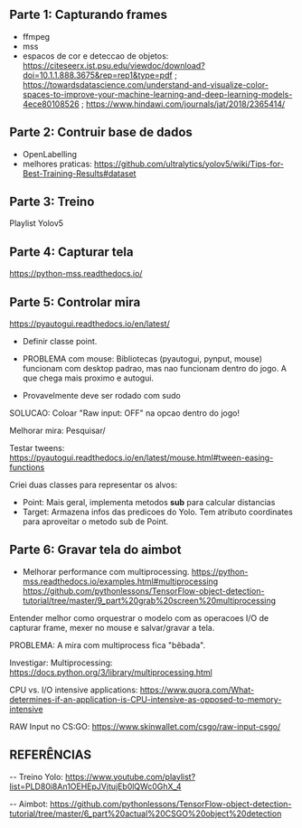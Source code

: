 ## Parte 1: Capturando frames
- ffmpeg
- mss
- espacos de cor e deteccao de objetos: https://citeseerx.ist.psu.edu/viewdoc/download?doi=10.1.1.888.3675&rep=rep1&type=pdf ; https://towardsdatascience.com/understand-and-visualize-color-spaces-to-improve-your-machine-learning-and-deep-learning-models-4ece80108526 ; https://www.hindawi.com/journals/jat/2018/2365414/

## Parte 2: Contruir base de dados
- OpenLabelling
- melhores praticas: https://github.com/ultralytics/yolov5/wiki/Tips-for-Best-Training-Results#dataset

## Parte 3: Treino
Playlist Yolov5

## Parte 4: Capturar tela
https://python-mss.readthedocs.io/

## Parte 5: Controlar mira
https://pyautogui.readthedocs.io/en/latest/

- Definir classe point.

- PROBLEMA com mouse: Bibliotecas (pyautogui, pynput, mouse) funcionam com desktop padrao, mas nao funcionam dentro do jogo. A que chega mais proximo e autogui. 
- Provavelmente deve ser rodado com sudo

SOLUCAO: Coloar "Raw input: OFF" na opcao dentro do jogo!

Melhorar mira: Pesquisar/

Testar tweens: https://pyautogui.readthedocs.io/en/latest/mouse.html#tween-easing-functions

Criei duas classes para representar os alvos:
- Point: Mais geral, implementa metodos __sub__ para calcular distancias
- Target: Armazena infos das predicoes do Yolo. Tem atributo coordinates para aproveitar o metodo sub de Point.

## Parte 6: Gravar tela do aimbot
- Melhorar performance com multiprocessing.
https://python-mss.readthedocs.io/examples.html#multiprocessing
https://github.com/pythonlessons/TensorFlow-object-detection-tutorial/tree/master/9_part%20grab%20screen%20multiprocessing

Entender melhor como orquestrar o modelo com as operacoes I/O de capturar frame, mexer no mouse e salvar/gravar a tela.

PROBLEMA: A mira com multiprocess fica "bêbada".

Investigar:
Multiprocessing: https://docs.python.org/3/library/multiprocessing.html

CPU vs. I/O intensive applications: https://www.quora.com/What-determines-if-an-application-is-CPU-intensive-as-opposed-to-memory-intensive

RAW Input no CS:GO: https://www.skinwallet.com/csgo/raw-input-csgo/


## REFERÊNCIAS

-- Treino Yolo: https://www.youtube.com/playlist?list=PLD80i8An1OEHEpJVjtujEb0lQWc0GhX_4

-- Aimbot: https://github.com/pythonlessons/TensorFlow-object-detection-tutorial/tree/master/6_part%20actual%20CSGO%20object%20detection